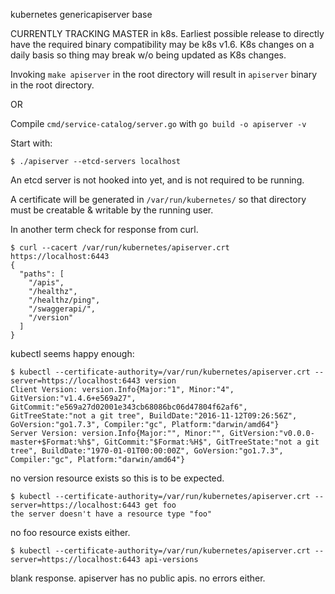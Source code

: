 

kubernetes genericapiserver base

CURRENTLY TRACKING MASTER in k8s. Earliest possible release to
directly have the required binary compatibility may be k8s v1.6. K8s
changes on a daily basis so thing may break w/o being updated as K8s
changes.


Invoking `make apiserver` in the root directory will result in `apiserver` binary in the root directory.

OR

Compile `cmd/service-catalog/server.go` with `go build -o apiserver -v`



Start with:
```
$ ./apiserver --etcd-servers localhost
```
An etcd server is not hooked into yet, and is not required to be running.

A certificate will be generated in `/var/run/kubernetes/` so that directory must be creatable & writable by the running user.

In another term check for response from curl.
```
$ curl --cacert /var/run/kubernetes/apiserver.crt https://localhost:6443
{
  "paths": [
    "/apis",
    "/healthz",
    "/healthz/ping",
    "/swaggerapi/",
    "/version"
  ]
}
```

kubectl seems happy enough:
```
$ kubectl --certificate-authority=/var/run/kubernetes/apiserver.crt --server=https://localhost:6443 version
Client Version: version.Info{Major:"1", Minor:"4", GitVersion:"v1.4.6+e569a27", GitCommit:"e569a27d02001e343cb68086bc06d47804f62af6", GitTreeState:"not a git tree", BuildDate:"2016-11-12T09:26:56Z", GoVersion:"go1.7.3", Compiler:"gc", Platform:"darwin/amd64"}
Server Version: version.Info{Major:"", Minor:"", GitVersion:"v0.0.0-master+$Format:%h$", GitCommit:"$Format:%H$", GitTreeState:"not a git tree", BuildDate:"1970-01-01T00:00:00Z", GoVersion:"go1.7.3", Compiler:"gc", Platform:"darwin/amd64"}
```
no version resource exists so this is to be expected.

```
$ kubectl --certificate-authority=/var/run/kubernetes/apiserver.crt --server=https://localhost:6443 get foo
the server doesn't have a resource type "foo"
```
no foo resource exists either.

```
$ kubectl --certificate-authority=/var/run/kubernetes/apiserver.crt --server=https://localhost:6443 api-versions
```
blank response. apiserver has no public apis. no errors either.
```



